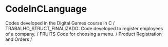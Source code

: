 # CodeInCLanguage

Codes developed in the Digital Games course in C /
TRABALHO_STRUCT_FINALIZADO: Code developed to register employees of a company. /
FRUITS Code for choosing a menu. /
Product Registration and Orders /
